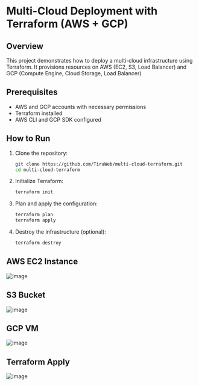 # Multi-Cloud Deployment with Terraform (AWS + GCP)

## Overview
This project demonstrates how to deploy a multi-cloud infrastructure using Terraform. It provisions resources on AWS (EC2, S3, Load Balancer) and GCP (Compute Engine, Cloud Storage, Load Balancer)

## Prerequisites
- AWS and GCP accounts with necessary permissions
- Terraform installed
- AWS CLI and GCP SDK configured

## How to Run
1. Clone the repository:
   ```bash
   git clone https://github.com/TiraWeb/multi-cloud-terraform.git
   cd multi-cloud-terraform
2. Initialize Terraform:
   ```bash
   terraform init

3. Plan and apply the configuration:
   ```bash
   terraform plan
   terraform apply

4. Destroy the infrastructure (optional):
   ```bash
   terraform destroy


## AWS EC2 Instance
![image](https://github.com/user-attachments/assets/f24e762b-641d-46f4-9307-6a4f6244be62)

## S3 Bucket
![image](https://github.com/user-attachments/assets/543fcd6e-68d4-4d69-b6aa-d1a0e34fada7)

## GCP VM
![image](https://github.com/user-attachments/assets/c618daaf-44fd-435d-b0b1-1f8dcf741a6f)

## Terraform Apply
![image](https://github.com/user-attachments/assets/8197e601-798b-4717-9813-85b4fe3c4ae0)
